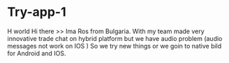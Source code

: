 # Try-app-1
H world
Hi there >> Ima Ros from Bulgaria. With my team made very innovative trade chat on hybrid platform but we have audio problem (audio messages not work on IOS ) So we try new things or we goin to native bild for Android and IOS.
